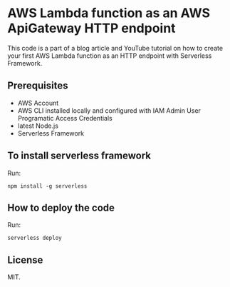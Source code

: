 # AWS Lambda function as an AWS ApiGateway HTTP endpoint

This code is a part of a blog article and YouTube tutorial on how to create your first AWS Lambda function as an HTTP endpoint with Serverless Framework.

## Prerequisites

- AWS Account
- AWS CLI installed locally and configured with IAM Admin User Programatic Access Credentials
- latest Node.js
- Serverless Framework

## To install serverless framework

Run:
```
npm install -g serverless
```

## How to deploy the code

Run:
```
serverless deploy
```

## License

MIT.